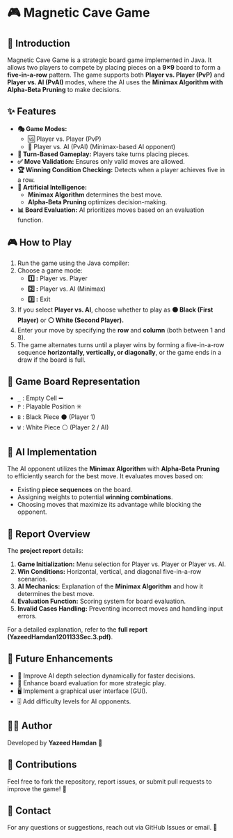 # 🎮 Magnetic Cave Game

## 📝 Introduction
Magnetic Cave Game is a strategic board game implemented in Java. It allows two players to compete by placing pieces on a **9×9** board to form a **five-in-a-row** pattern. The game supports both **Player vs. Player (PvP)** and **Player vs. AI (PvAI)** modes, where the AI uses the **Minimax Algorithm with Alpha-Beta Pruning** to make decisions.

## ✨ Features
- **🎭 Game Modes:**
  - 🆚 Player vs. Player (PvP)
  - 🤖 Player vs. AI (PvAI) (Minimax-based AI opponent)
- **🔄 Turn-Based Gameplay:** Players take turns placing pieces.
- **✅ Move Validation:** Ensures only valid moves are allowed.
- **🏆 Winning Condition Checking:** Detects when a player achieves five in a row.
- **🧠 Artificial Intelligence:**
  - **Minimax Algorithm** determines the best move.
  - **Alpha-Beta Pruning** optimizes decision-making.
- **📊 Board Evaluation:** AI prioritizes moves based on an evaluation function.

## 🎮 How to Play
1. Run the game using the Java compiler:
2. Choose a game mode:
   - **1️⃣ :** Player vs. Player
   - **2️⃣ :** Player vs. AI (Minimax)
   - **3️⃣ :** Exit
3. If you select **Player vs. AI**, choose whether to play as **⚫ Black (First Player)** or **⚪ White (Second Player).**
4. Enter your move by specifying the **row** and **column** (both between 1 and 8).
5. The game alternates turns until a player wins by forming a five-in-a-row sequence **horizontally, vertically, or diagonally**, or the game ends in a draw if the board is full.

## 🏁 Game Board Representation
- `_` : Empty Cell ➖
- `P` : Playable Position ✳️
- `B` : Black Piece ⚫ (Player 1)
- `W` : White Piece ⚪ (Player 2 / AI)

## 🤖 AI Implementation
The AI opponent utilizes the **Minimax Algorithm** with **Alpha-Beta Pruning** to efficiently search for the best move. It evaluates moves based on:
- Existing **piece sequences** on the board.
- Assigning weights to potential **winning combinations**.
- Choosing moves that maximize its advantage while blocking the opponent.

## 📜 Report Overview
The **project report** details:
1. **Game Initialization:** Menu selection for Player vs. Player or Player vs. AI.
2. **Win Conditions:** Horizontal, vertical, and diagonal five-in-a-row scenarios.
3. **AI Mechanics:** Explanation of the **Minimax Algorithm** and how it determines the best move.
4. **Evaluation Function:** Scoring system for board evaluation.
5. **Invalid Cases Handling:** Preventing incorrect moves and handling input errors.

For a detailed explanation, refer to the **full report (YazeedHamdan1201133Sec.3.pdf)**.

## 🚀 Future Enhancements
- 🔄 Improve AI depth selection dynamically for faster decisions.
- 🎯 Enhance board evaluation for more strategic play.
- 🖥️ Implement a graphical user interface (GUI).
- 🎚️ Add difficulty levels for AI opponents.

## 👨‍💻 Author
Developed by **Yazeed Hamdan** 🚀

## 🤝 Contributions
Feel free to fork the repository, report issues, or submit pull requests to improve the game! 🎉

## 📧 Contact
For any questions or suggestions, reach out via GitHub Issues or email. 📩
